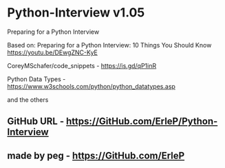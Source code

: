 # Python-Interview v1.05

Preparing for a Python Interview

Based on:
Preparing for a Python Interview: 10 Things You Should Know https://youtu.be/DEwgZNC-KyE

CoreyMSchafer/code_snippets - https://is.gd/qP1inR

Python Data Types - https://www.w3schools.com/python/python_datatypes.asp

and the others

## GitHub URL - https://GitHub.com/ErleP/Python-Interview

## made by peg - https://GitHub.com/ErleP
